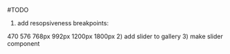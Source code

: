 #TODO 
1) add resopsiveness 
                    breakpoints: 

  470    576    768px   992px   1200px  1800px
2) add slider to gallery
3) make slider component